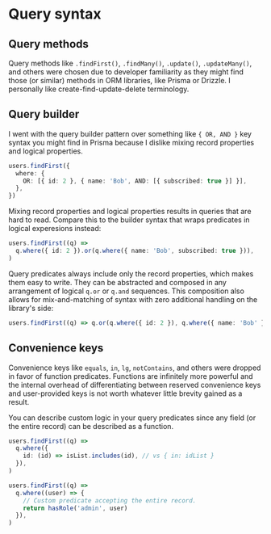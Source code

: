 # Query syntax

## Query methods

Query methods like `.findFirst()`, `.findMany()`, `.update()`, `.updateMany()`, and others were chosen due to developer familiarity as they might find those (or similar) methods in ORM libraries, like Prisma or Drizzle. I personally like create-find-update-delete terminology.

## Query builder

I went with the query builder pattern over something like `{ OR, AND }` key syntax you might find in Prisma because I dislike mixing record properties and logical properties.

```ts
users.findFirst({
  where: {
    OR: [{ id: 2 }, { name: 'Bob', AND: [{ subscribed: true }] }],
  },
})
```

Mixing record properties and logical properties results in queries that are hard to read. Compare this to the builder syntax that wraps predicates in logical experesions instead:

```ts
users.findFirst((q) =>
  q.where({ id: 2 }).or(q.where({ name: 'Bob', subscribed: true })),
)
```

Query predicates always include only the record properties, which makes them easy to write. They can be abstracted and composed in any arrangement of logical `q.or` or `q.and` sequences. This composition also allows for mix-and-matching of syntax with zero additional handling on the library's side:

```ts
users.findFirst((q) => q.or(q.where({ id: 2 }), q.where({ name: 'Bob' })))
```

## Convenience keys

Convenience keys like `equals`, `in`, `lg`, `notContains`, and others were dropped in favor of function predicates. Functions are infinitely more powerful and the internal overhead of differentiating between reserved convenience keys and user-provided keys is not worth whatever little brevity gained as a result.

You can describe custom logic in your query predicates since any field (or the entire record) can be described as a function.

```ts
users.findFirst((q) =>
  q.where({
    id: (id) => isList.includes(id), // vs { in: idList }
  }),
)

users.findFirst((q) =>
  q.where((user) => {
    // Custom predicate accepting the entire record.
    return hasRole('admin', user)
  }),
)
```
